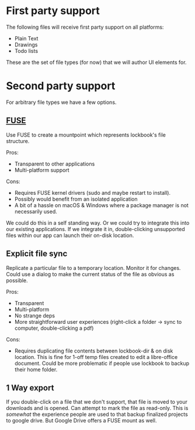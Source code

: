 # First party support

The following files will receive first party support on all platforms:

+ Plain Text
+ Drawings
+ Todo lists

These are the set of file types (for now) that we will author UI elements for.

# Second party support

For arbitrary file types we have a few options.

## [FUSE](https://en.wikipedia.org/wiki/Filesystem_in_Userspace)

Use FUSE to create a mountpoint which represents lockbook's file structure.

Pros:

+ Transparent to other applications
+ Multi-platform support

Cons:

+ Requires FUSE kernel drivers (sudo and maybe restart to install).
+ Possibly would benefit from an isolated application
+ A bit of a hassle on macOS & Windows where a package manager is not necessarily used.

We could do this in a self standing way. Or we could try to integrate this into our existing applications. If we
integrate it in, double-clicking unsupported files within our app can launch their on-disk location.

## Explicit file sync

Replicate a particular file to a temporary location. Monitor it for changes. Could use a dialog to make the current
status of the file as obvious as possible.

Pros:

+ Transparent
+ Multi-platform
+ No strange deps
+ More straightforward user experiences (right-click a folder -> sync to computer, double-clicking a pdf)

Cons:

+ Requires duplicating file contents between lockbook-dir & on disk location. This is fine for 1-off temp files created
  to edit a libre-office document. Could be more problematic if people use lockbook to backup their home folder.

## 1 Way export

If you double-click on a file that we don't support, that file is moved to your downloads and is opened. Can attempt to
mark the file as read-only. This is *somewhat* the experience people are used to that backup finalized projects to
google drive. But Google Drive offers a FUSE mount as well. 